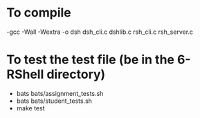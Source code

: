# To compile

-gcc -Wall -Wextra -o dsh dsh_cli.c dshlib.c rsh_cli.c rsh_server.c

# To test the test file (be in the 6-RShell directory)

- bats bats/assignment_tests.sh
- bats bats/student_tests.sh
- make test

